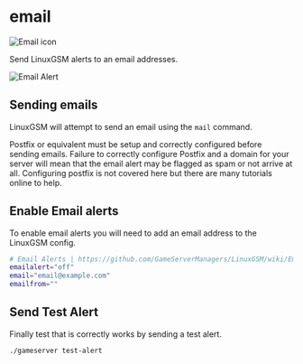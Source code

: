 # email

![Email icon](http://i.imgur.com/kP4Doap.png)

Send LinuxGSM alerts to an email addresses.

![Email Alert](https://linuxgsm.com/wp-content/uploads/2016/01/lgsm-monitor.png)

## Sending emails

LinuxGSM will attempt to send an email using the `mail` command.

Postfix or equivalent must be setup and correctly configured before sending emails. Failure to correctly configure Postfix and a domain for your server will mean that the email alert may be flagged as spam or not arrive at all. Configuring postfix is not covered here but there are many tutorials online to help.

## Enable Email alerts

To enable email alerts you will need to add an email address to the LinuxGSM config.

```bash
# Email Alerts | https://github.com/GameServerManagers/LinuxGSM/wiki/Email
emailalert="off"
email="email@example.com"
emailfrom=""
```

## Send Test Alert

Finally test that is correctly works by sending a test alert.

```text
./gameserver test-alert
```

